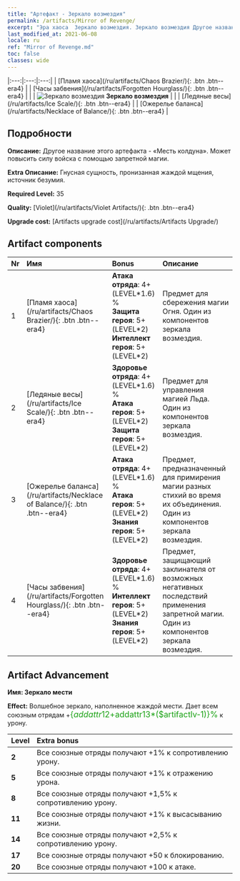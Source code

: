 ```yaml
---
title: "Артефакт - Зеркало возмездия"
permalink: /artifacts/Mirror of Revenge/
excerpt: "Эра хаоса  Зеркало возмездия. Зеркало возмездия Другое название этого артефакта - «Месть колдуна». Может повысить силу войска с помощью запретной магии."
last_modified_at: 2021-06-08
locale: ru
ref: "Mirror of Revenge.md"
toc: false
classes: wide
---
```


  |:---:|:---:|:---:| 
  |  [Пламя хаоса](/ru/artifacts/Chaos Brazier/){: .btn .btn--era4} |   |  [Часы забвения](/ru/artifacts/Forgotten Hourglass/){: .btn .btn--era4} | 
  |   | ![Зеркало возмездия](/images/t/icon_artifact_35.png) **Зеркало возмездия** |  | 
  |  [Ледяные весы](/ru/artifacts/Ice Scale/){: .btn .btn--era4} |   |  [Ожерелье баланса](/ru/artifacts/Necklace of Balance/){: .btn .btn--era4} | 


## Подробности

 **Описание:** Другое название этого артефакта - «Месть колдуна». Может повысить силу войска с помощью запретной магии.

 **Extra Описание:** Гнусная сущность, пронизанная жаждой мщения, источник безумия.

 **Required Level:** 35

 **Quality:** [Violet](/ru/artifacts/Violet Artifacts/){: .btn .btn--era4}

 **Upgrade cost:** [Artifacts upgrade cost](/ru/artifacts/Artifacts Upgrade/)



## Artifact components

  | Nr |    Имя    |   Bonus | Описание | 
  |:---|:-----------|:--------|:------------| 
  | 1 | [Пламя хаоса](/ru/artifacts/Chaos Brazier/){: .btn .btn--era4} | **Атака отряда**: 4+(LEVEL\*1.6) %<br/>**Защита героя**: 5+(LEVEL\*2)<br/>**Интеллект героя**: 5+(LEVEL\*2) | Предмет для сбережения магии Огня. Один из компонентов зеркала возмездия. | 
  | 2 | [Ледяные весы](/ru/artifacts/Ice Scale/){: .btn .btn--era4} | **Здоровье отряда**: 4+(LEVEL\*1.6) %<br/>**Атака героя**: 5+(LEVEL\*2)<br/>**Защита героя**: 5+(LEVEL\*2) | Предмет для управления магией Льда. Один из компонентов зеркала возмездия. | 
  | 3 | [Ожерелье баланса](/ru/artifacts/Necklace of Balance/){: .btn .btn--era4} | **Атака отряда**: 4+(LEVEL\*1.6) %<br/>**Атака героя**: 5+(LEVEL\*2)<br/>**Знания героя**: 5+(LEVEL\*2) | Предмет, предназначенный для примирения магии разных стихий во время их объединения. Один из компонентов зеркала возмездия. | 
  | 4 | [Часы забвения](/ru/artifacts/Forgotten Hourglass/){: .btn .btn--era4} | **Здоровье отряда**: 4+(LEVEL\*1.6) %<br/>**Интеллект героя**: 5+(LEVEL\*2)<br/>**Знания героя**: 5+(LEVEL\*2) | Предмет, защищающий заклинателя от возможных негативных последствий применения запретной магии. Один из компонентов зеркала возмездия. | 


## Artifact Advancement

 **Имя: Зеркало мести**

 **Effect:** Волшебное зеркало, наполненное жаждой мести. Дает всем союзным отрядам +<span style="color: #1ca216;font-size:18px">{$addattr12+$addattr13*($artifactlv-1)}%</span> к урону.

  |  Level  |    Extra bonus  | 
  |:--------|:----------------| 
  | **2** | Все союзные отряды получают +1% к сопротивлению урону. | 
  | **5** | Все союзные отряды получают +1% к отражению урона. | 
  | **8** | Все союзные отряды получают +1,5% к сопротивлению урону. | 
  | **11** | Все союзные отряды получают +1% к высасыванию жизни. | 
  | **14** | Все союзные отряды получают +2,5% к сопротивлению урону. | 
  | **17** | Все союзные отряды получают +50 к блокированию. | 
  | **20** | Все союзные отряды получают +100 к атаке. | 

